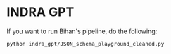 # INDRA GPT

If you want to run Bihan's pipeline, do the following:

```shell
python indra_gpt/JSON_schema_playground_cleaned.py
```
